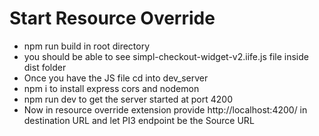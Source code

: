 # Start Resource Override

- npm run build in root directory
- you should be able to see simpl-checkout-widget-v2.iife.js file inside dist folder
- Once you have the JS file cd into dev_server
- npm i to install express cors and nodemon
- npm run dev to get the server started at port 4200
- Now in resource override extension provide http://localhost:4200/ in destination URL and let PI3 endpoint be the Source URL
